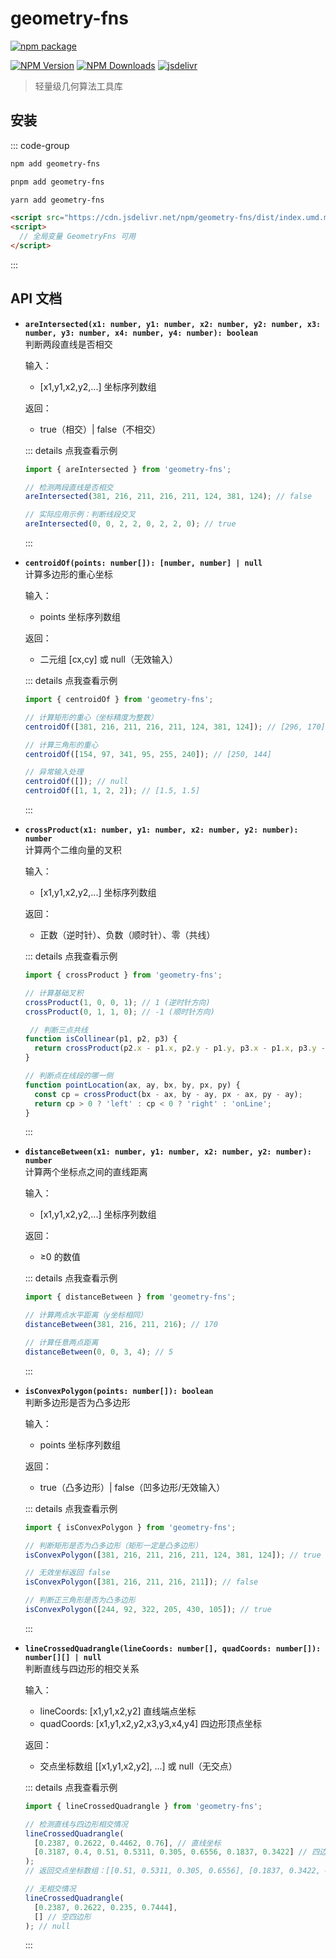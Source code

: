 # geometry-fns

[![npm package](https://nodei.co/npm/geometry-fns.png?downloads=true&downloadRank=true&stars=true)](https://www.npmjs.com/package/geometry-fns)

[![NPM Version](https://img.shields.io/npm/v/geometry-fns.svg?style=flat)](https://npmjs.org/package/geometry-fns)
[![NPM Downloads](https://img.shields.io/npm/dm/geometry-fns.svg?style=flat)](https://npmjs.org/package/geometry-fns)
[![jsdelivr](https://data.jsdelivr.com/v1/package/npm/camel-kit/badge)](https://www.jsdelivr.com/package/npm/geometry-fns)

> 轻量级几何算法工具库

## 安装

::: code-group

```bash [npm]
npm add geometry-fns
```
```bash [pnpm]
pnpm add geometry-fns
```
```bash [yarn]
yarn add geometry-fns
```
```html [HTML]
<script src="https://cdn.jsdelivr.net/npm/geometry-fns/dist/index.umd.min.js"></script>
<script>
  // 全局变量 GeometryFns 可用
</script>
```

:::

## API 文档

- **`areIntersected(x1: number, y1: number, x2: number, y2: number, x3: number, y3: number, x4: number, y4: number): boolean`**  
  判断两段直线是否相交

  输入：
  - [x1,y1,x2,y2,...] 坐标序列数组  

  返回：
  - true（相交）| false（不相交）

  ::: details 点我查看示例
  ```ts
  import { areIntersected } from 'geometry-fns';

  // 检测两段直线是否相交
  areIntersected(381, 216, 211, 216, 211, 124, 381, 124); // false

  // 实际应用示例：判断线段交叉
  areIntersected(0, 0, 2, 2, 0, 2, 2, 0); // true
  ```
  :::

- **`centroidOf(points: number[]): [number, number] | null`**  
  计算多边形的重心坐标  

  输入：
  - points 坐标序列数组  

  返回：
  - 二元组 [cx,cy] 或 null（无效输入）

  ::: details 点我查看示例
  ```ts
  import { centroidOf } from 'geometry-fns';

  // 计算矩形的重心（坐标精度为整数）
  centroidOf([381, 216, 211, 216, 211, 124, 381, 124]); // [296, 170]

  // 计算三角形的重心
  centroidOf([154, 97, 341, 95, 255, 240]); // [250, 144]

  // 异常输入处理
  centroidOf([]); // null
  centroidOf([1, 1, 2, 2]); // [1.5, 1.5]
  ```
  :::

- **`crossProduct(x1: number, y1: number, x2: number, y2: number): number`**  
  计算两个二维向量的叉积  

  输入：
  - [x1,y1,x2,y2,...] 坐标序列数组  

  返回：
  - 正数（逆时针）、负数（顺时针）、零（共线）

  ::: details 点我查看示例
  ```ts
  import { crossProduct } from 'geometry-fns';

  // 计算基础叉积
  crossProduct(1, 0, 0, 1); // 1 (逆时针方向)
  crossProduct(0, 1, 1, 0); // -1 (顺时针方向)

   // 判断三点共线
  function isCollinear(p1, p2, p3) {
    return crossProduct(p2.x - p1.x, p2.y - p1.y, p3.x - p1.x, p3.y - p1.y) === 0;
  }

  // 判断点在线段的哪一侧
  function pointLocation(ax, ay, bx, by, px, py) {
    const cp = crossProduct(bx - ax, by - ay, px - ax, py - ay);
    return cp > 0 ? 'left' : cp < 0 ? 'right' : 'onLine';
  }
  ```
  :::

- **`distanceBetween(x1: number, y1: number, x2: number, y2: number): number`**  
  计算两个坐标点之间的直线距离

  输入：
  - [x1,y1,x2,y2,...] 坐标序列数组  

  返回：
  - ≥0 的数值

  ::: details 点我查看示例
  ```ts
  import { distanceBetween } from 'geometry-fns';

  // 计算两点水平距离（y坐标相同）
  distanceBetween(381, 216, 211, 216); // 170

  // 计算任意两点距离
  distanceBetween(0, 0, 3, 4); // 5
  ```
  :::

- **`isConvexPolygon(points: number[]): boolean`**  
  判断多边形是否为凸多边形  

  输入：
  - points 坐标序列数组  

  返回：
  - true（凸多边形）| false（凹多边形/无效输入）

  ::: details 点我查看示例
  ```ts
  import { isConvexPolygon } from 'geometry-fns';

  // 判断矩形是否为凸多边形（矩形一定是凸多边形）
  isConvexPolygon([381, 216, 211, 216, 211, 124, 381, 124]); // true

  // 无效坐标返回 false
  isConvexPolygon([381, 216, 211, 216, 211]); // false

  // 判断正三角形是否为凸多边形
  isConvexPolygon([244, 92, 322, 205, 430, 105]); // true
  ```
  :::

- **`lineCrossedQuadrangle(lineCoords: number[], quadCoords: number[]): number[][] | null`**  
  判断直线与四边形的相交关系  

  输入：
  - lineCoords: [x1,y1,x2,y2] 直线端点坐标  
  - quadCoords: [x1,y1,x2,y2,x3,y3,x4,y4] 四边形顶点坐标 

  返回：
  - 交点坐标数组 [[x1,y1,x2,y2], ...] 或 null（无交点）

  ::: details 点我查看示例
  ```ts
  import { lineCrossedQuadrangle } from 'geometry-fns';

  // 检测直线与四边形相交情况
  lineCrossedQuadrangle(
    [0.2387, 0.2622, 0.4462, 0.76], // 直线坐标
    [0.3187, 0.4, 0.51, 0.5311, 0.305, 0.6556, 0.1837, 0.3422] // 四边形顶点
  );
  // 返回交点坐标数组：[[0.51, 0.5311, 0.305, 0.6556], [0.1837, 0.3422, 0.3187, 0.4]]

  // 无相交情况
  lineCrossedQuadrangle(
    [0.2387, 0.2622, 0.235, 0.7444],
    [] // 空四边形
  ); // null
  ```
  :::
